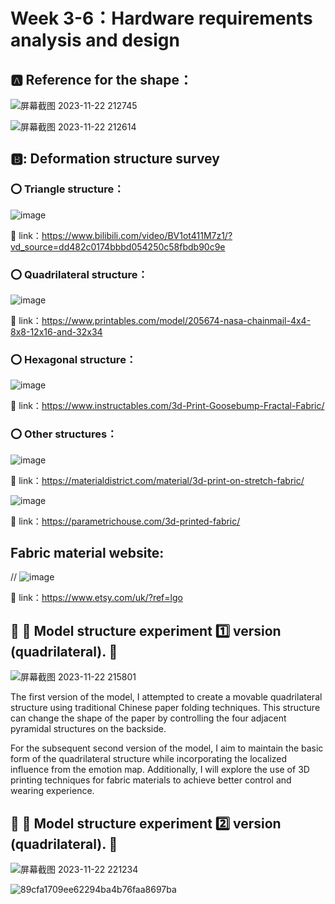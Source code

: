 # Week 3-6：Hardware requirements analysis and design

## :a:	Reference for the shape：

![屏幕截图 2023-11-22 212745](https://github.com/luoq03/Creative-Making-MSc-Advanced-Project-/assets/57748663/d89482da-eece-4dae-b80a-dc929e7541bb)

![屏幕截图 2023-11-22 212614](https://github.com/luoq03/Creative-Making-MSc-Advanced-Project-/assets/57748663/a59b8c08-ac91-4681-8d61-da418173ae79)

## 🅱️: Deformation structure survey

### :o: Triangle structure：

![image](https://github.com/luoq03/Creative-Making-MSc-Advanced-Project-/assets/57748663/b22403f2-6f86-4070-9091-f9f404c34676)

:link: link：https://www.bilibili.com/video/BV1ot411M7z1/?vd_source=dd482c0174bbbd054250c58fbdb90c9e

### :o: Quadrilateral structure：

![image](https://github.com/luoq03/Creative-Making-MSc-Advanced-Project-/assets/57748663/894d76a9-301a-448b-9a6a-ad4df21d42e0)

:link: link：https://www.printables.com/model/205674-nasa-chainmail-4x4-8x8-12x16-and-32x34

### :o: Hexagonal structure：

![image](https://github.com/luoq03/Creative-Making-MSc-Advanced-Project-/assets/57748663/391d4b06-b944-4be1-9152-86fb2283c230)

:link: link：https://www.instructables.com/3d-Print-Goosebump-Fractal-Fabric/

### :o: Other structures：

![image](https://github.com/luoq03/Creative-Making-MSc-Advanced-Project-/assets/57748663/9a4c229b-9835-4e16-9b91-0e2926fc4315)

:link: link：https://materialdistrict.com/material/3d-print-on-stretch-fabric/

![image](https://github.com/luoq03/Creative-Making-MSc-Advanced-Project-/assets/57748663/0d68a4e7-8431-48ab-8ba1-5d1c2b6f54fd)

:link: link：https://parametrichouse.com/3d-printed-fabric/

## Fabric material website:

// ![image](https://github.com/luoq03/Creative-Making-MSc-Advanced-Project-/assets/57748663/d26dcb91-3004-49cb-95b1-03c2a140a402)

:link: link：https://www.etsy.com/uk/?ref=lgo

## :pushpin: :wrench: Model structure experiment :one: version (quadrilateral). :eyes:

![屏幕截图 2023-11-22 215801](https://github.com/luoq03/Creative-Making-MSc-Advanced-Project-/assets/57748663/6c2b778a-5422-4e2d-99e3-336e88d494e5)

The first version of the model, I attempted to create a movable quadrilateral structure using traditional Chinese paper folding techniques. This structure can change the shape of the paper by controlling the four adjacent pyramidal structures on the backside.

For the subsequent second version of the model, I aim to maintain the basic form of the quadrilateral structure while incorporating the localized influence from the emotion map. Additionally, I will explore the use of 3D printing techniques for fabric materials to achieve better control and wearing experience.

## :pushpin: :wrench: Model structure experiment :two: version (quadrilateral). :eyes:

![屏幕截图 2023-11-22 221234](https://github.com/luoq03/Creative-Making-MSc-Advanced-Project-/assets/57748663/03e3abe3-dfb2-4382-bc2a-ac89df72f20f)

![89cfa1709ee62294ba4b76faa8697ba](https://github.com/luoq03/Creative-Making-MSc-Advanced-Project-/assets/57748663/452fa752-d4b1-4889-adc0-b525a92b0f97)






























































































